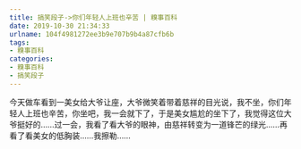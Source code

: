 ```yaml
---
title: 搞笑段子->你们年轻人上班也辛苦 | 糗事百科
date: 2019-10-30 21:34:33
urlname: 104f4981272ee3b9e707b9b4a87cfb6b
tags: 
- 糗事百科
categories:
- 糗事百科
- 搞笑段子
---
```

今天做车看到一美女给大爷让座，大爷微笑着带着慈祥的目光说，我不坐，你们年轻人上班也辛苦，你坐吧，我一会就下了，于是美女尴尬的坐下了，我觉得这位大爷挺好的……过一会，我看了看大爷的眼神，由慈祥转变为一道锋芒的绿光……再看了看美女的低胸装……我擦勒……


